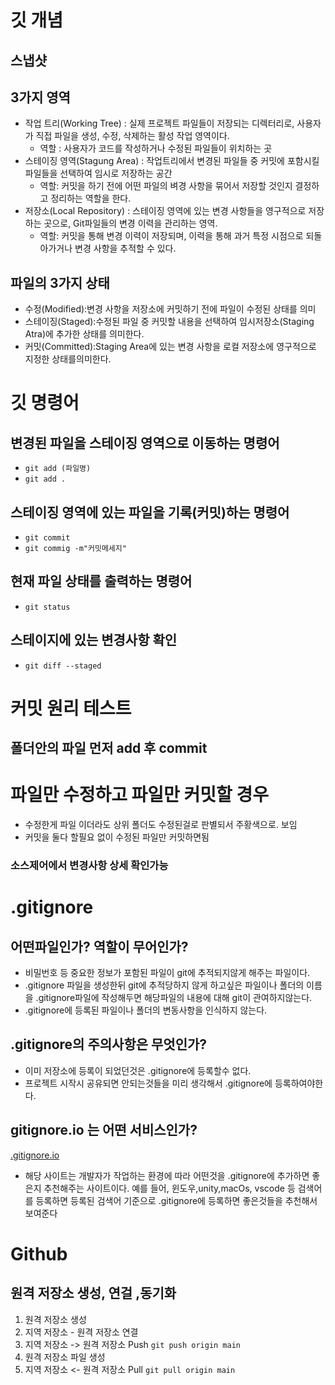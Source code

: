 # 깃 개념
## 스냅샷

## 3가지 영역
 - 작업 트리(Working Tree) : 실제 프로젝트 파일들이 저장되는 디렉터리로, 사용자가 직접 파일을 생성, 수정, 삭제하는 활성 작업 영역이다.
   - 역할 : 사용자가 코드를 작성하거나 수정된 파일들이 위치하는 곳
 - 스테이징 영역(Stagung Area) : 작업트리에서 변경된 파일들 중 커밋에 포함시킬 파일들을 선택하여 임시로 저장하는 공간
   - 역할: 커밋을 하기 전에 어떤 파일의 벼경 사항을 묶어서 저장할 것인지 결정하고 정리하는 역할을 한다.
 - 저장소(Local Repository) : 스테이징 영역에 있는 변경 사항들을 영구적으로 저장하는 곳으로, Git파일들의 변경 이력을 관리하는 영역.
   - 역할: 커밋을 통해 변경 이력이 저장되며, 이력을 통해 과거 특정 시점으로 되돌아가거나 변경 사항을 추적할 수 있다.


 ## 파일의 3가지 상태
 - 수정(Modified):변경 사항을 저장소에 커밋하기 전에 파일이 수정된 상태를 의미
 - 스테이징(Staged):수정된 파일 중 커밋할 내용을 선택하여 임시저장소(Staging Atra)에 추가한 상태를 의미한다.
 - 커밋(Committed):Staging Area에 있는 변경 사항을 로컬 저장소에 영구적으로 지정한 상태를의미한다. 

 # 깃 명령어
 
 ## 변경된 파일을 스테이징 영역으로 이동하는 명령어
 - `git add (파일명)` 
 - `git add .`

 ## 스테이징 영역에 있는 파일을 기록(커밋)하는 명령어
- `git commit`
- `git commig -m"커밋메세지"`
 ## 현재 파일 상태를 출력하는 명령어
 - `git status`
 ## 스테이지에 있는 변경사항 확인
 - `git diff --staged`

# 커밋 원리 테스트
## 폴더안의 파일 먼저 add 후 commit

# 파일만 수정하고 파일만 커밋할 경우
- 수정한게 파일 이더라도 상위 폴더도 수정된걸로 판별되서 주황색으로. 보임
- 커밋을 둘다 할필요 없이 수정된 파일만 커밋하면됨

### 소스제어에서 변경사항 상세 확인가능 

# .gitignore

## 어떤파일인가? 역할이 무어인가?
- 비밀번호 등 중요한 정보가 포함된 파일이 git에 추적되지않게 해주는 파일이다.
- .gitignore 파일을 생성한뒤 git에 추적당하지 않게 하고싶은 파일이나 폴더의 이름을 .gitignore파일에 작성해두면 해당파일의 내용에 대해 git이 관여하지않는다.
- .gitignore에 등록된 파일이나 폴더의 변동사항을 인식하지 않는다.
## .gitignore의 주의사항은 무엇인가?
- 이미 저장소에 등록이 되었던것은 .gitignore에 등록할수 없다.
- 프로젝트 시작시 공유되면 안되는것들을 미리 생각해서 .gitignore에 등록하여야한다.
## gitignore.io 는 어떤 서비스인가?
[.gitignore.io](https://www.toptal.com/developers/gitignore/)
- 해당 사이트는 개발자가 작업하는 환경에 따라 어떤것을 .gitignore에 추가하면 좋은지 추천해주는 사이트이다.
예를 들어, 윈도우,unity,macOs, vscode 등 검색어를 등록하면 등록된 검색어 기준으로 .gitignore에 등록하면 좋은것들을 추천해서 보여준다

# Github

## 원격 저장소 생성, 연걸 ,동기화
1. 원격 저장소 생성
2. 지역 저장소 - 원격 저장소 연결
3. 지역 저장소 -> 원격 저장소 Push `git push origin main`
4. 원격 저장소 파일 생성
5. 지역 저장소 <- 원격 저장소 Pull `git pull origin main`
